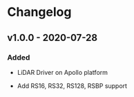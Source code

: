 # Changelog

## v1.0.0 - 2020-07-28

### Added

- LiDAR Driver on Apollo platform

- Add RS16, RS32, RS128, RSBP support

  

